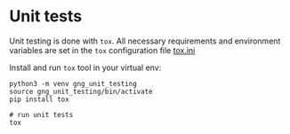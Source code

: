 # Unit tests
Unit testing is done with `tox`. All necessary requirements and environment variables are set in the `tox` configuration file [tox.ini](../../tox.ini)

Install and run `tox` tool in your virtual env:
```
python3 -m venv gng_unit_testing
source gng_unit_testing/bin/activate
pip install tox

# run unit tests
tox
```

